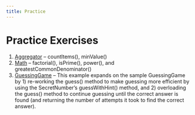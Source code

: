 ```yaml
---
title: Practice
---
```

# Practice Exercises

1. [Aggregator](Aggregator.md) – countItems(), minValue()
2. [Math](Math.md) – factorial(), isPrime(), power(), and greatestCommonDenominator()
3. [GuessingGame](GuessingGame.md) – This example expands on the sample GuessingGame by 1) re-working the guess() method to make guessing more efficient by using the SecretNumber’s guessWithHint() method, and 2) overloading the guess() method to continue guessing until the correct answer is found (and returning the number of attempts it took to find the correct answer).
